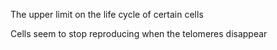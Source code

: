 The upper limit on the life cycle of certain cells

Cells seem to stop reproducing when the telomeres disappear